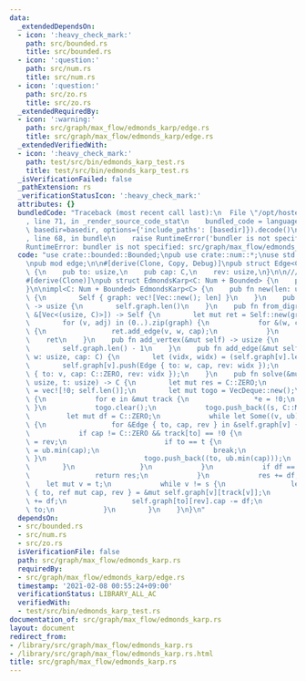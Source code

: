 ```yaml
---
data:
  _extendedDependsOn:
  - icon: ':heavy_check_mark:'
    path: src/bounded.rs
    title: src/bounded.rs
  - icon: ':question:'
    path: src/num.rs
    title: src/num.rs
  - icon: ':question:'
    path: src/zo.rs
    title: src/zo.rs
  _extendedRequiredBy:
  - icon: ':warning:'
    path: src/graph/max_flow/edmonds_karp/edge.rs
    title: src/graph/max_flow/edmonds_karp/edge.rs
  _extendedVerifiedWith:
  - icon: ':heavy_check_mark:'
    path: test/src/bin/edmonds_karp_test.rs
    title: test/src/bin/edmonds_karp_test.rs
  _isVerificationFailed: false
  _pathExtension: rs
  _verificationStatusIcon: ':heavy_check_mark:'
  attributes: {}
  bundledCode: "Traceback (most recent call last):\n  File \"/opt/hostedtoolcache/Python/3.9.1/x64/lib/python3.9/site-packages/onlinejudge_verify/documentation/build.py\"\
    , line 71, in _render_source_code_stat\n    bundled_code = language.bundle(stat.path,\
    \ basedir=basedir, options={'include_paths': [basedir]}).decode()\n  File \"/opt/hostedtoolcache/Python/3.9.1/x64/lib/python3.9/site-packages/onlinejudge_verify/languages/user_defined.py\"\
    , line 68, in bundle\n    raise RuntimeError('bundler is not specified: {}'.format(path.as_posix()))\n\
    RuntimeError: bundler is not specified: src/graph/max_flow/edmonds_karp.rs\n"
  code: "use crate::bounded::Bounded;\npub use crate::num::*;\nuse std::collections::VecDeque;\n\
    \npub mod edge;\n\n#[derive(Clone, Copy, Debug)]\npub struct Edge<C: Num + Bounded>\
    \ {\n    pub to: usize,\n    pub cap: C,\n    rev: usize,\n}\n\n/// O(VE^2)\n\
    #[derive(Clone)]\npub struct EdmondsKarp<C: Num + Bounded> {\n    pub graph: Vec<Vec<Edge<C>>>,\n\
    }\n\nimpl<C: Num + Bounded> EdmondsKarp<C> {\n    pub fn new(len: usize) -> Self\
    \ {\n        Self { graph: vec![Vec::new(); len] }\n    }\n    pub fn len(&self)\
    \ -> usize {\n        self.graph.len()\n    }\n    pub fn from_digraph(graph:\
    \ &[Vec<(usize, C)>]) -> Self {\n        let mut ret = Self::new(graph.len());\n\
    \        for (v, adj) in (0..).zip(graph) {\n            for &(w, cap) in adj\
    \ {\n                ret.add_edge(v, w, cap);\n            }\n        }\n    \
    \    ret\n    }\n    pub fn add_vertex(&mut self) -> usize {\n        self.graph.push(Vec::new());\n\
    \        self.graph.len() - 1\n    }\n    pub fn add_edge(&mut self, v: usize,\
    \ w: usize, cap: C) {\n        let (vidx, widx) = (self.graph[v].len(), self.graph[w].len());\n\
    \        self.graph[v].push(Edge { to: w, cap, rev: widx });\n        self.graph[w].push(Edge\
    \ { to: v, cap: C::ZERO, rev: vidx });\n    }\n    pub fn solve(&mut self, s:\
    \ usize, t: usize) -> C {\n        let mut res = C::ZERO;\n        let mut track\
    \ = vec![!0; self.len()];\n        let mut togo = VecDeque::new();\n        loop\
    \ {\n            for e in &mut track {\n                *e = !0;\n           \
    \ }\n            togo.clear();\n            togo.push_back((s, C::MAX));\n   \
    \         let mut df = C::ZERO;\n            while let Some((v, ub)) = togo.pop_front()\
    \ {\n                for &Edge { to, cap, rev } in &self.graph[v] {\n        \
    \            if cap != C::ZERO && track[to] == !0 {\n                        track[to]\
    \ = rev;\n                        if to == t {\n                            df\
    \ = ub.min(cap);\n                            break;\n                       \
    \ }\n                        togo.push_back((to, ub.min(cap)));\n            \
    \        }\n                }\n            }\n            if df == C::ZERO {\n\
    \                return res;\n            }\n            res += df;\n        \
    \    let mut v = t;\n            while v != s {\n                let &mut Edge\
    \ { to, ref mut cap, rev } = &mut self.graph[v][track[v]];\n                *cap\
    \ += df;\n                self.graph[to][rev].cap -= df;\n                v =\
    \ to;\n            }\n        }\n    }\n}\n"
  dependsOn:
  - src/bounded.rs
  - src/num.rs
  - src/zo.rs
  isVerificationFile: false
  path: src/graph/max_flow/edmonds_karp.rs
  requiredBy:
  - src/graph/max_flow/edmonds_karp/edge.rs
  timestamp: '2021-02-08 00:55:24+09:00'
  verificationStatus: LIBRARY_ALL_AC
  verifiedWith:
  - test/src/bin/edmonds_karp_test.rs
documentation_of: src/graph/max_flow/edmonds_karp.rs
layout: document
redirect_from:
- /library/src/graph/max_flow/edmonds_karp.rs
- /library/src/graph/max_flow/edmonds_karp.rs.html
title: src/graph/max_flow/edmonds_karp.rs
---
```

